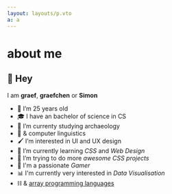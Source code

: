 ```yaml
---
layout: layouts/p.vto
a: a
---
```


# about me

## 👋 Hey

I am **graef**, **graefchen** or **Simon**

- 🎉 I’m 25 years old
- 🎓 I have an bachelor of science in CS
- 🦴 I’m currenty studying archaeology
- 📖 & computer linguistics
- 🖌️ I’m interested in UI and UX design
- 📝 I’m currently learning _CSS_ and _Web Design_
- 🎨 I’m trying to do more _awesome CSS projects_
- 💾 I'm a passionate _Gamer_
- 📊 I'm currently very interested in _Data Visualisation_
- ⛓️ & [array programming languages](https://en.wikipedia.org/wiki/Array_programming)

